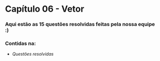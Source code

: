 # Capítulo 06 - Vetor
### Aqui estão as 15 questões resolvidas feitas pela nossa equipe :)
### Contidas na:
* *Questões resolvidas*
